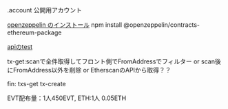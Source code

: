 .account 公開用アカウント

[openzeppelin のインストール](https://github.com/OpenZeppelin/openzeppelin-contracts-ethereum-package)
npm install @openzeppelin/contracts-ethereum-package

[apiのtest](https://ch7s5hybm7.execute-api.ap-northeast-1.amazonaws.com/dev)

tx-get:scanで全件取得してフロント側でFromAddressでフィルター or scan後にFromAddress以外を削除 or EtherscanのAPIから取得？？

fin:
txs-get
tx-create

EVT配布量：1人450EVT, 
ETH:1人 0.05ETH
